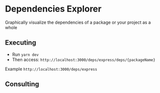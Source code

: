 # Dependencies Explorer

Graphically visualize the dependencies of a package or your project as a whole

## Executing

- Run `yarn dev`
- Then access: `http://localhost:3000/deps/express/deps/{packageName}`

Example `http://localhost:3000/deps/express`

## Consulting
